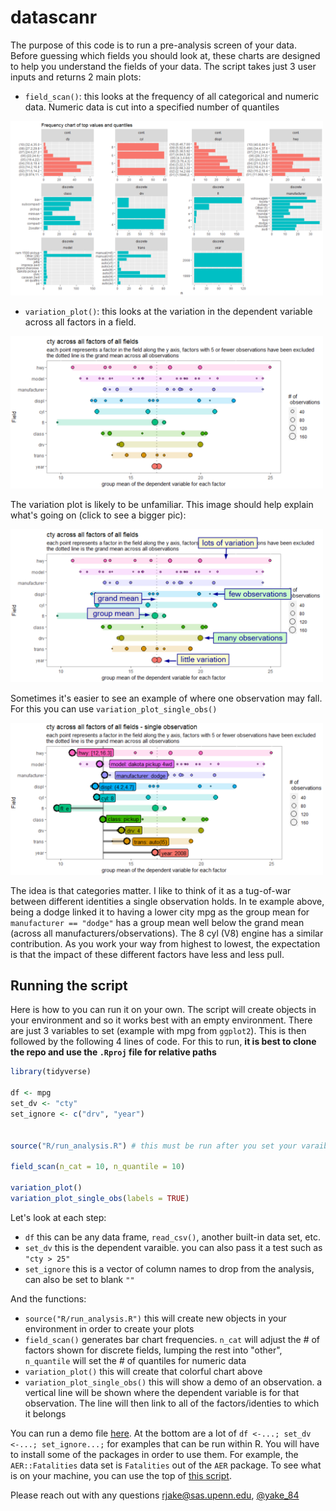 # datascanr

The purpose of this code is to run a pre-analysis screen of your data. Before guessing which fields you should look at, these charts are designed to help you understand the fields of your data. The script takes just 3 user inputs and returns 2 main plots:
* `field_scan()`: this looks at the frequency of all categorical and numeric data. Numeric data is cut into a specified number of quantiles
<img src="images/mpg_field_scan.png" alt="field_scan" width="500"/>

* `variation_plot()`: this looks at the variation in the dependent variable across all factors in a field. 

<img src="images/mpg_variation_plot.png" alt="mpg_variation_plot" width="500"/>



The variation plot is likely to be unfamiliar. This image should help explain what's going on (click to see a bigger pic):

<img src="images/mpg_variation_plot_reading.png" alt="mpg_variation_plot_reading" width="500"/>


Sometimes it's easier to see an example of where one observation may fall. For this you can use `variation_plot_single_obs()`

<img src="images/mpg_variation_plot_single_obs.png" alt="mpg_variation_plot_single_obs" width="500"/>

The idea is that categories matter. I like to think of it as a tug-of-war between different identities a single observation holds. In te example above,  being a dodge linked it to having a lower city mpg as the group mean for `manufacturer == "dodge"` has a group mean well below the grand mean (across all manufacturers/observations). The 8 cyl (V8) engine has a similar contribution. As you work your way from highest to lowest, the expectation is that the impact of these different factors have less and less pull.

## Running the script
Here is how to you can run it on your own. The script will create objects in your environment and so it works best with an empty environment.
There are just 3 variables to set (example with mpg from `ggplot2`). This is then followed by the following 4 lines of code. For this to run, **it is best to clone the repo and use the `.Rproj` file for relative paths**

```r
library(tidyverse)

df <- mpg
set_dv <- "cty"
set_ignore <- c("drv", "year")


source("R/run_analysis.R") # this must be run after you set your varaibles above

field_scan(n_cat = 10, n_quantile = 10) 

variation_plot()
variation_plot_single_obs(labels = TRUE)
```

Let's look at each step:

* `df` this can be any data frame, `read_csv()`, another built-in data set, etc.
* `set_dv` this is the dependent varaible. you can also pass it a test such as `"cty > 25"`
* `set_ignore` this is a vector of column names to drop from the analysis, can also be set to blank `""`

And the functions:

* `source("R/run_analysis.R")` this will create new objects in your environment in order to create your plots
* `field_scan()` generates bar chart frequencies. `n_cat` will adjust the # of factors shown for discrete fields, lumping the rest into "other", `n_quantile` will set the # of quantiles for numeric data
* `variation_plot()` this will create that colorful chart above
* `variation_plot_single_obs()` this will show a demo of an observation. a vertical line will be shown where the dependent variable is for that observation. The line will then link to all of the factors/identies to which it belongs

You can run a demo file [here](https://github.com/rjake/datascanr/blob/master/R/demo_analysis.Rmd). At the bottom are a lot of `df <-...; set_dv <-...; set_ignore...;` for examples that can be run within R. You will have to install some of the packages in order to use them. For example, the `AER::Fatalities` data set is `Fatalities` out of the `AER` package. To see what is on your machine, you can use the top of [this script](https://github.com/rjake/datascanr/blob/master/R/find_datasets.R).

Please reach out with any questions rjake@sas.upenn.edu, [@yake_84](https://twitter.com/yake_84)
